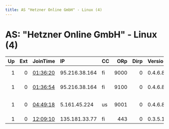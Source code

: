 ```yaml
---
title: AS "Hetzner Online GmbH" - Linux (4)
---
```


# AS: "Hetzner Online GmbH" - Linux (4)

|   Up |   Ext | JoinTime                                                                                              | IP            | CC   |   ORp |   Dirp | Version   | Contact                  | Nickname          |   eFamMembers |
|-----:|------:|:------------------------------------------------------------------------------------------------------|:--------------|:-----|------:|-------:|:----------|:-------------------------|:------------------|--------------:|
|    1 |     0 | [01:36:20](https://nusenu.github.io/OrNetStats/w/relay/433A112B7530B795980B389270962EDDB943D028.html) | 95.216.38.164 | fi   |  9000 |      0 | 0.4.6.8   | ContactInfo email:abuse  | StormyCloudInc    |            24 |
|    1 |     0 | [01:36:54](https://nusenu.github.io/OrNetStats/w/relay/78F8AB7B2CE34A90599753068C0589F09E0307BD.html) | 95.216.38.164 | fi   |  9100 |      0 | 0.4.6.8   | ContactInfo email:abuse  | StormyCloudInc    |            24 |
|    1 |     0 | [04:49:18](https://nusenu.github.io/OrNetStats/w/relay/AA5FC180D76F9A044A78D55E6EB1626AB1E9A506.html) | 5.161.45.224  | us   |  9001 |      0 | 0.4.6.8   | abuse at privatemail dot | IAMWATCHINGYOUUSA |             1 |
|    1 |     0 | [12:09:10](https://nusenu.github.io/OrNetStats/w/relay/5C85CBC2072392F73626316FCD899056158C5081.html) | 135.181.33.77 | fi   |   443 |      0 | 0.3.5.14  | None                     | Unnamed           |             1 |
